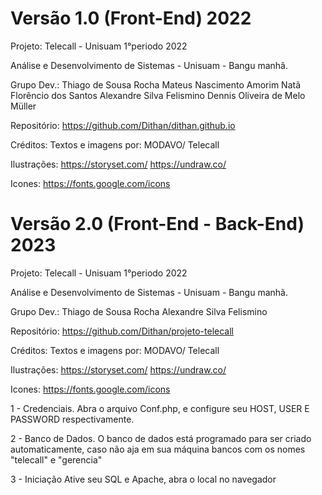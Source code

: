 # Versão 1.0 (Front-End) 2022

Projeto: Telecall - Unisuam 1°periodo 2022

Análise e Desenvolvimento de Sistemas - Unisuam - Bangu manhã.

Grupo Dev.:
Thiago de Sousa Rocha
Mateus Nascimento Amorim
Natã Florêncio dos Santos
Alexandre Silva Felismino
Dennis Oliveira de Melo Müller

Repositório:
https://github.com/Dithan/dithan.github.io

Créditos:
Textos e imagens por:
MODAVO/ Telecall

Ilustrações:
https://storyset.com/
https://undraw.co/

Icones:
https://fonts.google.com/icons

# Versão 2.0 (Front-End - Back-End) 2023

Projeto: Telecall - Unisuam 1°periodo 2022

Análise e Desenvolvimento de Sistemas - Unisuam - Bangu manhã.

Grupo Dev.:
Thiago de Sousa Rocha
Alexandre Silva Felismino

Repositório:
https://github.com/Dithan/projeto-telecall

Créditos:
Textos e imagens por:
MODAVO/ Telecall

Ilustrações:
https://storyset.com/
https://undraw.co/

Icones:
https://fonts.google.com/icons

1 -  Credenciais.
Abra o arquivo Conf.php, e configure seu HOST, USER E PASSWORD respectivamente.

2 - Banco de Dados.
O banco de dados está programado para ser criado automaticamente, caso não aja em sua máquina bancos com os nomes "telecall" e "gerencia"

3 - Iniciação
Ative seu SQL e Apache, abra o local no navegador